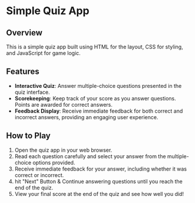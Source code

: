 # Simple Quiz App

## Overview

This is a simple quiz app built using HTML for the layout, CSS for styling, and JavaScript for game logic.

## Features

- **Interactive Quiz**: Answer multiple-choice questions presented in the quiz interface.
- **Scorekeeping**: Keep track of your score as you answer questions. Points are awarded for correct answers.
- **Feedback Display**: Receive immediate feedback for both correct and incorrect answers, providing an engaging user experience.

## How to Play

1. Open the quiz app in your web browser.
2. Read each question carefully and select your answer from the multiple-choice options provided.
3. Receive immediate feedback for your answer, including whether it was correct or incorrect.
4. hit "Next" Button & Continue answering questions until you reach the end of the quiz.
5. View your final score at the end of the quiz and see how well you did!
